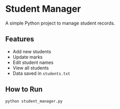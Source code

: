 # Student Manager

A simple Python project to manage student records.

## Features
- Add new students
- Update marks
- Edit student names
- View all students
- Data saved in `students.txt`

## How to Run
```bash
python student_manager.py
